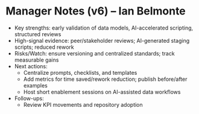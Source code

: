 # Manager Notes (v6) – Ian Belmonte

- Key strengths: early validation of data models, AI-accelerated scripting, structured reviews
- High-signal evidence: peer/stakeholder reviews; AI-generated staging scripts; reduced rework
- Risks/Watch: ensure versioning and centralized standards; track measurable gains
- Next actions:
  - Centralize prompts, checklists, and templates
  - Add metrics for time saved/rework reduction; publish before/after examples
  - Host short enablement sessions on AI-assisted data workflows
- Follow-ups:
  - Review KPI movements and repository adoption
